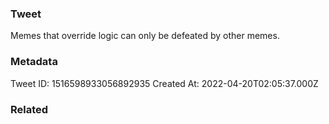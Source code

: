 ### Tweet
Memes that override logic can only be defeated by other memes.

### Metadata
Tweet ID: 1516598933056892935
Created At: 2022-04-20T02:05:37.000Z

### Related

